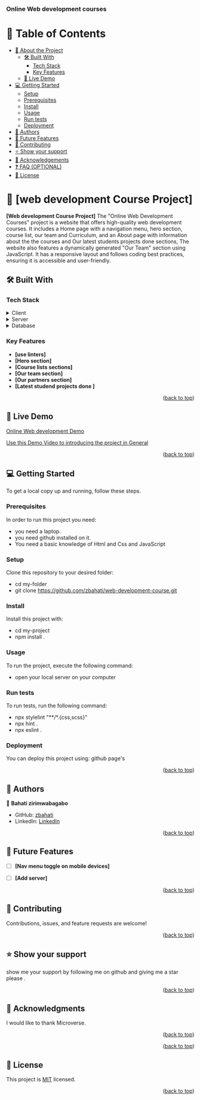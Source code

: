 <a name="readme-top"></a>

<!--
HOW TO USE:
This is an example of how you may give instructions on setting up your project locally.

Modify this file to match your project and remove sections that don't apply.

REQUIRED SECTIONS:
- Table of Contents
- About the Project
  - Built With
  - Live Demo
- Getting Started
- Authors
- Future Features
- Contributing
- Show your support
- Acknowledgements
- License

OPTIONAL SECTIONS:
- FAQ

After you're finished please remove all the comments and instructions!
-->



  <h3><b>Online Web development courses</b></h3>

</div>

<!-- TABLE OF CONTENTS -->

# 📗 Table of Contents

- [📖 About the Project](#about-project)
  - [🛠 Built With](#built-with)
    - [Tech Stack](#tech-stack)
    - [Key Features](#key-features)
  - [🚀 Live Demo](#live-demo)
- [💻 Getting Started](#getting-started)
  - [Setup](#setup)
  - [Prerequisites](#prerequisites)
  - [Install](#install)
  - [Usage](#usage)
  - [Run tests](#run-tests)
  - [Deployment](#triangular_flag_on_post-deployment)
- [👥 Authors](#authors)
- [🔭 Future Features](#future-features)
- [🤝 Contributing](#contributing)
- [⭐️ Show your support](#support)
- [🙏 Acknowledgements](#acknowledgements)
- [❓ FAQ (OPTIONAL)](#faq)
- [📝 License](#license)

<!-- PROJECT DESCRIPTION -->

# 📖 [web development Course Project] <a name="about-project"></a>

**[Web development Course Project]**
  The "Online Web Development Courses" project is a website that offers high-quality web development courses. It includes a Home page with a navigation menu, hero section, course list, our team and Curriculum, and an About page with information about the the courses and Our latest students projects done sections, The website also features a dynamically generated "Our Team" section using JavaScript. It has a responsive layout and follows coding best practices, ensuring it is accessible and user-friendly.

## 🛠 Built With <a name="built-with"></a>

### Tech Stack <a name="tech-stack"></a>



<details>
  <summary>Client</summary>
  <ul>
    <li><a href="">Html</a></li>
    <li><a href="">Css</a></li>
    <li><a href="">JavaScript</a></li>
  </ul>
</details>

<details>
  <summary>Server</summary>
  <ul>
    <li><a href="">n/a</a></li>
  </ul>
</details>

<details>
<summary>Database</summary>
  <ul>
    <li><a href="/">n/a</a></li>
  </ul>
</details>

<!-- Features -->

### Key Features <a name="key-features"></a>


- **[use linters]**
- **[Hero section]**
- **[Course lists sections]**
- **[Our team section]**
- **[Our partners section]**
- **[Latest studend projects done ]**


<p align="right">(<a href="#readme-top">back to top</a>)</p>

<!-- LIVE DEMO -->

## 🚀 Live Demo <a name="live-demo"></a>

 <p><a href="https://zbahati.github.io/web-development-course/">Online Web development Demo </a></p>

 <p><a href="https://www.loom.com/share/82c4ab60f3e44957b7ff351bfa7c1742">Use this Demo Video to introducing the project in General</a>

<p align="right">(<a href="#readme-top">back to top</a>)</p>

<!-- GETTING STARTED -->

## 💻 Getting Started <a name="getting-started"></a>


To get a local copy up and running, follow these steps.

### Prerequisites

In order to run this project you need:
- you need a laptop.
- you need github installed on it.
- You need a basic knowledge of Html and Css and JavaScript


### Setup

Clone this repository to your desired folder:
- cd my-folder
- git clone https://github.com/zbahati/web-development-course.git


### Install

Install this project with:


- cd my-project
- npm install .


### Usage

To run the project, execute the following command:
- open your local server on your computer


### Run tests

To run tests, run the following command:

- npx stylelint "**/*.{css,scss}"
- npx hint .
- npx eslint .

### Deployment

You can deploy this project using: github page's


<p align="right">(<a href="#readme-top">back to top</a>)</p>

<!-- AUTHORS -->

## 👥 Authors <a name="authors"></a>



👤 **Bahati zirimwabagabo**

- GitHub: [zbahati](https://github.com/zbahati)
- LinkedIn: [LinkedIn](https://www.linkedin.com/in/zirimwabagabo-bahati)


<p align="right">(<a href="#readme-top">back to top</a>)</p>

<!-- FUTURE FEATURES -->

## 🔭 Future Features <a name="future-features"></a>


- [ ] **[Nav menu toggle on mobile devices]**
- [ ] **[Add server]**


<p align="right">(<a href="#readme-top">back to top</a>)</p>

<!-- CONTRIBUTING -->

## 🤝 Contributing <a name="contributing"></a>

Contributions, issues, and feature requests are welcome!


<p align="right">(<a href="#readme-top">back to top</a>)</p>

<!-- SUPPORT -->

## ⭐️ Show your support <a name="support"></a>


show me your support by following me on github and giving me a star please .

<p align="right">(<a href="#readme-top">back to top</a>)</p>

<!-- ACKNOWLEDGEMENTS -->

## 🙏 Acknowledgments <a name="acknowledgements"></a>

I would like to thank Microverse.

<p align="right">(<a href="#readme-top">back to top</a>)</p>



<p align="right">(<a href="#readme-top">back to top</a>)</p>

<!-- LICENSE -->

## 📝 License <a name="license"></a>

This project is [MIT](./License.md) licensed.


<p align="right">(<a href="#readme-top">back to top</a>)</p>